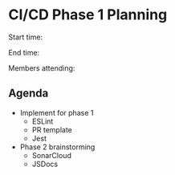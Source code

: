 # CI/CD Phase 1 Planning

Start time:

End time:

Members attending:


## Agenda

- Implement for phase 1
  - ESLint
  - PR template
  - Jest
- Phase 2 brainstorming
  - SonarCloud
  - JSDocs
